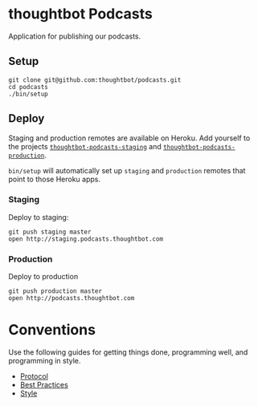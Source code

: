 thoughtbot Podcasts
===================

Application for publishing our podcasts.

Setup
-----

```
git clone git@github.com:thoughtbot/podcasts.git
cd podcasts
./bin/setup
```

Deploy
------

Staging and production remotes are available on Heroku. Add yourself to the
projects [`thoughtbot-podcasts-staging`] and [`thoughtbot-podcasts-production`].

[`thoughtbot-podcasts-staging`]: https://dashboard.heroku.com/orgs/thoughtbot/apps/thoughtbot-podcasts-staging/resources
[`thoughtbot-podcasts-production`]: https://dashboard.heroku.com/orgs/thoughtbot/apps/thoughtbot-podcasts-production/resources

`bin/setup` will automatically set up `staging` and `production` remotes that
point to those Heroku apps.

### Staging

Deploy to staging:

```
git push staging master
open http://staging.podcasts.thoughtbot.com
```

### Production

Deploy to production

```
git push production master
open http://podcasts.thoughtbot.com
```

Conventions
===========

Use the following guides for getting things done, programming well, and
programming in style.

* [Protocol](http://github.com/thoughtbot/guides/blob/master/protocol)
* [Best Practices](http://github.com/thoughtbot/guides/blob/master/best-practices)
* [Style](http://github.com/thoughtbot/guides/blob/master/style)
